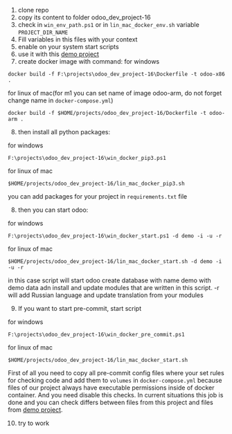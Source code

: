 1. clone repo
2. copy its content to folder odoo_dev_project-16
3. check in `win_env_path.ps1` or in `lin_mac_docker_env.sh` variable `PROJECT_DIR_NAME`
4. Fill variables in this files with your context
5. enable on your system start scripts
6. use it with this [demo project](https://github.com/aayartsev/odoo_demo_project)
7. create docker image with command:
for windows
```
docker build -f F:\projects\odoo_dev_project-16\Dockerfile -t odoo-x86 .
```
for linux of mac(for m1 you can set name of image odoo-arm, do not forget change name in `docker-compose.yml`)
```
docker build -f $HOME/projects/odoo_dev_project-16/Dockerfile -t odoo-arm .
```
8. then install all python packages: 

for windows
```
F:\projects\odoo_dev_project-16\win_docker_pip3.ps1
```
for linux of mac
```
$HOME/projects/odoo_dev_project-16/lin_mac_docker_pip3.sh
```
you can add packages for your project in `requirements.txt` file

8. then you can start odoo: 

for windows
```
F:\projects\odoo_dev_project-16\win_docker_start.ps1 -d demo -i -u -r
```
for linux of mac
```
$HOME/projects/odoo_dev_project-16/lin_mac_docker_start.sh -d demo -i -u -r
```
in this case script will start odoo create database with name demo with demo data adn install and update modules that are written in this script. -r will add Russian language and update translation from your modules

9. If you want to start pre-commit, start script 

for windows
```
F:\projects\odoo_dev_project-16\win_docker_pre_commit.ps1
```
for linux of mac
```
$HOME/projects/odoo_dev_project-16/lin_mac_docker_start.sh
```
First of all you need to copy all pre-commit config files where your set rules for checking code and add them to `volumes` in `docker-compose.yml` because files of our project always have executable permissions inside of docker container. And you need disable this checks. In current situations this job is done and you can check differs between files from this project and files from [demo project](https://github.com/aayartsev/odoo_demo_project).

10. try to work
